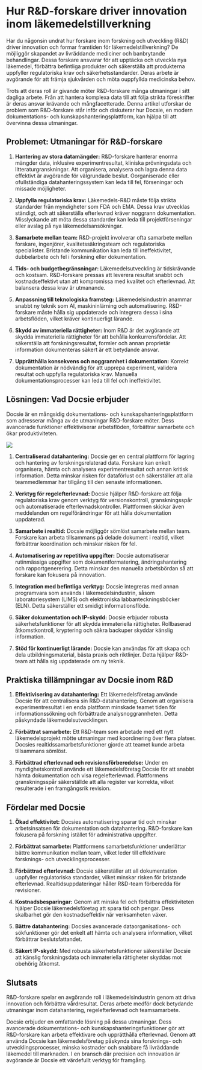 # Hur R&D-forskare driver innovation inom läkemedelstillverkning

Har du någonsin undrat hur forskare inom forskning och utveckling (R&D) driver innovation och formar framtiden för läkemedelstillverkning? De möjliggör skapandet av livräddande mediciner och banbrytande behandlingar. Dessa forskare ansvarar för att upptäcka och utveckla nya läkemedel, förbättra befintliga produkter och säkerställa att produkterna uppfyller regulatoriska krav och säkerhetsstandarder. Deras arbete är avgörande för att främja sjukvården och möta ouppfyllda medicinska behov.

Trots att deras roll är givande möter R&D-forskare många utmaningar i sitt dagliga arbete. Från att hantera komplexa data till att följa strikta föreskrifter är deras ansvar krävande och mångfacetterade. Denna artikel utforskar de problem som R&D-forskare står inför och diskuterar hur Docsie, en modern dokumentations- och kunskapshanteringsplattform, kan hjälpa till att övervinna dessa utmaningar.

## Problemet: Utmaningar för R&D-forskare

1. **Hantering av stora datamängder:** R&D-forskare hanterar enorma mängder data, inklusive experimentresultat, kliniska prövningsdata och litteraturgranskningar. Att organisera, analysera och lagra denna data effektivt är avgörande för välgrundade beslut. Oorganiserade eller ofullständiga datahanteringssystem kan leda till fel, förseningar och missade möjligheter.

2. **Uppfylla regulatoriska krav:** Läkemedels-R&D måste följa strikta standarder från myndigheter som FDA och EMA. Dessa krav utvecklas ständigt, och att säkerställa efterlevnad kräver noggrann dokumentation. Misslyckande att möta dessa standarder kan leda till projektförseningar eller avslag på nya läkemedelsansökningar.

3. **Samarbete mellan team:** R&D-projekt involverar ofta samarbete mellan forskare, ingenjörer, kvalitetssäkringsteam och regulatoriska specialister. Bristande kommunikation kan leda till ineffektivitet, dubbelarbete och fel i forskning eller dokumentation.

4. **Tids- och budgetbegränsningar:** Läkemedelsutveckling är tidskrävande och kostsam. R&D-forskare pressas att leverera resultat snabbt och kostnadseffektivt utan att kompromissa med kvalitet och efterlevnad. Att balansera dessa krav är utmanande.

5. **Anpassning till teknologiska framsteg:** Läkemedelsindustrin anammar snabbt ny teknik som AI, maskininlärning och automatisering. R&D-forskare måste hålla sig uppdaterade och integrera dessa i sina arbetsflöden, vilket kräver kontinuerligt lärande.

6. **Skydd av immateriella rättigheter:** Inom R&D är det avgörande att skydda immateriella rättigheter för att behålla konkurrensfördelar. Att säkerställa att forskningsresultat, formler och annan proprietär information dokumenteras säkert är ett betydande ansvar.

7. **Upprätthålla konsekvens och noggrannhet i dokumentation:** Korrekt dokumentation är nödvändig för att upprepa experiment, validera resultat och uppfylla regulatoriska krav. Manuella dokumentationsprocesser kan leda till fel och ineffektivitet.

## Lösningen: Vad Docsie erbjuder

Docsie är en mångsidig dokumentations- och kunskapshanteringsplattform som adresserar många av de utmaningar R&D-forskare möter. Dess avancerade funktioner effektiviserar arbetsflöden, förbättrar samarbete och ökar produktiviteten.

![](https://cdn.docsie.io/workspace_PxAvC1Uenuc7ad6H3/doc_XyRNLa5cwc5POC0vL/file_j9vL1vpgEng1iqGj4/research_and_development_rd_scientists_2_e28b449f-4199-eda6-983c-35d5828007e9.jpg)

1. **Centraliserad datahantering:** Docsie ger en central plattform för lagring och hantering av forskningsrelaterad data. Forskare kan enkelt organisera, hämta och analysera experimentresultat och annan kritisk information. Detta minskar risken för dataförlust och säkerställer att alla teammedlemmar har tillgång till den senaste informationen.

2. **Verktyg för regelefterlevnad:** Docsie hjälper R&D-forskare att följa regulatoriska krav genom verktyg för versionskontroll, granskningsspår och automatiserade efterlevnadskontroller. Plattformen skickar även meddelanden om regelförändringar för att hålla dokumentation uppdaterad.

3. **Samarbete i realtid:** Docsie möjliggör sömlöst samarbete mellan team. Forskare kan arbeta tillsammans på delade dokument i realtid, vilket förbättrar koordination och minskar risken för fel.

4. **Automatisering av repetitiva uppgifter:** Docsie automatiserar rutinmässiga uppgifter som dokumentformatering, ändringshantering och rapportgenerering. Detta minskar den manuella arbetsbördan så att forskare kan fokusera på innovation.

5. **Integration med befintliga verktyg:** Docsie integreras med annan programvara som används i läkemedelsindustrin, såsom laboratoriesystem (LIMS) och elektroniska labbanteckningsböcker (ELN). Detta säkerställer ett smidigt informationsflöde.

6. **Säker dokumentation och IP-skydd:** Docsie erbjuder robusta säkerhetsfunktioner för att skydda immateriella rättigheter. Rollbaserad åtkomstkontroll, kryptering och säkra backuper skyddar känslig information.

7. **Stöd för kontinuerligt lärande:** Docsie kan användas för att skapa och dela utbildningsmaterial, bästa praxis och riktlinjer. Detta hjälper R&D-team att hålla sig uppdaterade om ny teknik.

## Praktiska tillämpningar av Docsie inom R&D

1. **Effektivisering av datahantering:** Ett läkemedelsföretag använde Docsie för att centralisera sin R&D-datahantering. Genom att organisera experimentresultat i en enda plattform minskade teamet tiden för informationssökning och förbättrade analysnoggrannheten. Detta påskyndade läkemedelsutvecklingen.

2. **Förbättrat samarbete:** Ett R&D-team som arbetade med ett nytt läkemedelsprojekt mötte utmaningar med koordinering över flera platser. Docsies realtidssamarbetsfunktioner gjorde att teamet kunde arbeta tillsammans sömlöst.

3. **Förbättrad efterlevnad och revisionsförberedelse:** Under en myndighetskontroll använde ett läkemedelsföretag Docsie för att snabbt hämta dokumentation och visa regelefterlevnad. Plattformens granskningsspår säkerställde att alla register var korrekta, vilket resulterade i en framgångsrik revision.

## Fördelar med Docsie

1. **Ökad effektivitet:** Docsies automatisering sparar tid och minskar arbetsinsatsen för dokumentation och datahantering. R&D-forskare kan fokusera på forskning istället för administrativa uppgifter.

2. **Förbättrat samarbete:** Plattformens samarbetsfunktioner underlättar bättre kommunikation mellan team, vilket leder till effektivare forsknings- och utvecklingsprocesser.

3. **Förbättrad efterlevnad:** Docsie säkerställer att all dokumentation uppfyller regulatoriska standarder, vilket minskar risken för bristande efterlevnad. Realtidsuppdateringar håller R&D-team förberedda för revisioner.

4. **Kostnadsbesparingar:** Genom att minska fel och förbättra effektiviteten hjälper Docsie läkemedelsföretag att spara tid och pengar. Dess skalbarhet gör den kostnadseffektiv när verksamheten växer.

5. **Bättre datahantering:** Docsies avancerade dataorganisations- och sökfunktioner gör det enkelt att hämta och analysera information, vilket förbättrar beslutsfattandet.

6. **Säkert IP-skydd:** Med robusta säkerhetsfunktioner säkerställer Docsie att känslig forskningsdata och immateriella rättigheter skyddas mot obehörig åtkomst.

## Slutsats

R&D-forskare spelar en avgörande roll i läkemedelsindustrin genom att driva innovation och förbättra vårdresultat. Deras arbete medför dock betydande utmaningar inom datahantering, regelefterlevnad och teamsamarbete.

Docsie erbjuder en omfattande lösning på dessa utmaningar. Dess avancerade dokumentations- och kunskapshanteringsfunktioner gör att R&D-forskare kan arbeta effektivare och upprätthålla efterlevnad. Genom att använda Docsie kan läkemedelsföretag påskynda sina forsknings- och utvecklingsprocesser, minska kostnader och snabbare få livräddande läkemedel till marknaden. I en bransch där precision och innovation är avgörande är Docsie ett värdefullt verktyg för framgång.